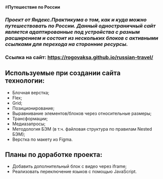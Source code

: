 #__Путешествие по России__

### _Проект от Яндекс.Практикума о том, как и куда можно путешествовать по России. Данный одностраничный сайт является адаптированные под устройства с разным расширением и состоит из нескольких блоков с активными ссылками для перехода на сторонние ресурсы._

### Ссылка на сайт: https://rogovaksa.github.io/russian-travel/

## Используемые при создании сайта технологии:

* Блочная верстка;
* Flex;
* Grid;
* Позиционирование;
* Выравнивание элементов/блоков через относительные размеры;
* Трансформации;
* Медиазапросы;
* Методология БЭМ (в т.ч. файловая структура по правилам Nested БЭМ);
* Верстка по макету из Figma.

## Планы по доработке проекта:

* Добавить дополнительный блок с видео через iframe;
* Реализовать переключение языков с помощью JavaScript.
